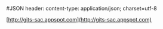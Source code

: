 

#JSON
header: content-type: application/json; charset=utf-8

[http://gits-sac.appspot.com](http://gits-sac.appspot.com)
